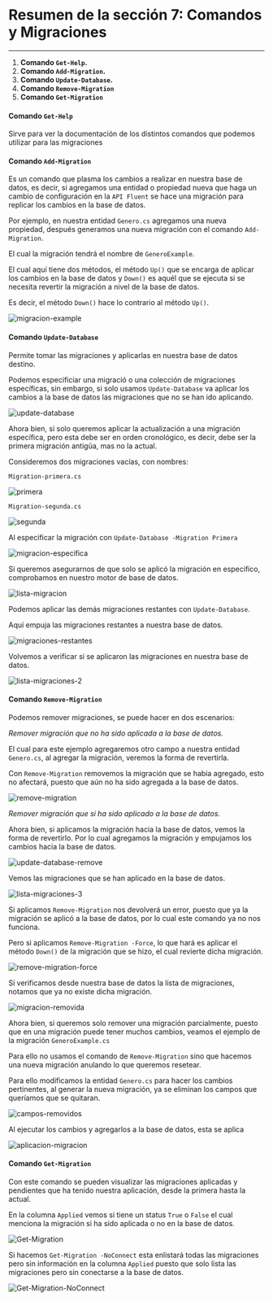 # Resumen de la sección 7: Comandos y Migraciones
___

1. __Comando `Get-Help`.__
2. __Comando `Add-Migration`.__ 
3. __Comando `Update-Database`.__ 
4. __Comando `Remove-Migration`__
5. __Comando `Get-Migration`__

#### Comando `Get-Help`

Sirve para ver la documentación de los distintos comandos que podemos utilizar para las migraciones

#### Comando `Add-Migration`

Es un comando que plasma los cambios a realizar en nuestra base de datos, es decir, si agregamos una entidad o propiedad nueva que haga un cambio de configuración en la `API Fluent` se hace una migración para replicar los cambios en la base de datos. 

Por ejemplo, en nuestra entidad `Genero.cs` agregamos una nueva propiedad, después generamos una nueva migración con el comando `Add-Migration`. 

El cual la migración tendrá el nombre de `GeneroExample`.

El cual aquí tiene dos métodos, el método `Up()` que se encarga de aplicar los cambios en la base de datos y `Down()` es aquél que se ejecuta si se necesita revertir la migración a nivel de la base de datos. 

Es decir, el método `Down()` hace lo contrario al método `Up()`. 

![migracion-example](/PeliculasWebAPI/images/migracion-example.png)

#### Comando `Update-Database`

Permite tomar las migraciones y aplicarlas en nuestra base de datos destino. 

Podemos especificiar una migració o una colección de migraciones específicas, sin embargo, si solo usamos `Update-Database` va aplicar los cambios a la base de datos las migraciones que no se han ido aplicando. 

![update-database](/PeliculasWebAPI/images/update-database.PNG)

Ahora bien, si solo queremos aplicar la actualización a una migración específica, pero esta debe ser en orden cronológico, es decir, debe ser la primera migración antigüa, mas no la actual.

Consideremos dos migraciones vacías, con nombres:

`Migration-primera.cs`

![primera](/PeliculasWebAPI/images/migracion-primera.png)

`Migration-segunda.cs`

![segunda](/PeliculasWebAPI/images/migracion-segunda.png)

Al especificar la migración con `Update-Database -Migration Primera`

![migracion-especifica](/PeliculasWebAPI/images/update-database-especifico.PNG)

Si queremos asegurarnos de que solo se aplicó la migración en especifíco, comprobamos en nuestro motor de base de datos. 

![lista-migracion](/PeliculasWebAPI/images/lista-migraciones.PNG)

Podemos aplicar las demás migraciones restantes con `Update-Database`.

Aquí empuja las migraciones restantes a nuestra base de datos. 

![migraciones-restantes](/PeliculasWebAPI/images/update-database2.PNG)

Volvemos a verificar si se aplicaron las migraciones en nuestra base de datos. 

![lista-migraciones-2](/PeliculasWebAPI/images/lista-migraciones2.PNG)

#### Comando `Remove-Migration`

Podemos remover migraciones, se puede hacer en dos escenarios: 

_Remover migración que no ha sido aplicada a la base de datos._  

El cual para este ejemplo agregaremos otro campo a nuestra entidad `Genero.cs`, al agregar la migración, veremos la forma de revertirla.

Con `Remove-Migration` removemos la migración que se había agregado, esto no afectará, puesto que aún no ha sido agregada a la base de datos. 

![remove-migration](/PeliculasWebAPI/images/remove-migration.PNG)

_Remover migración que si ha sido aplicado a la base de datos._

Ahora bien, si aplicamos la migración hacia la base de datos, vemos la forma de revertirlo. Por lo cual agregamos la migración y empujamos los cambios hacia la base de datos. 

![update-database-remove](/PeliculasWebAPI/images/remove-migration-desdeBD.PNG)

Vemos las migraciones que se han aplicado en la base de datos. 

![lista-migraciones-3](/PeliculasWebAPI/images/lista-migraciones3.PNG)

Si aplicamos `Remove-Migration` nos devolverá un error, puesto que ya la migración se aplicó a la base de datos, por lo cual este comando ya no nos funciona. 

Pero si aplicamos `Remove-Migration -Force`, lo que hará es aplicar el método `Down()` de la migración que se hizo, el cual revierte dicha migración.

![remove-migration-force](/PeliculasWebAPI/images/remove-migration-force.PNG)

Si verificamos desde nuestra base de datos la lista de migraciones, notamos que ya no existe dicha migración. 

![migracion-removida](/PeliculasWebAPI/images/lista-migraciones4.PNG)

Ahora bien, si queremos solo remover una migración parcialmente, puesto que en una migración puede tener muchos cambios, veamos el ejemplo de la migración `GeneroExample.cs`

Para ello no usamos el comando de `Remove-Migration` sino que hacemos una nueva migración anulando lo que queremos resetear.

Para ello modificamos la entidad `Genero.cs` para hacer los cambios pertinentes, al generar la nueva migración, ya se eliminan los campos que queríamos que se quitaran. 

![campos-removidos](/PeliculasWebAPI/images/eliminar-campos-generos.png)

Al ejecutar los cambios y agregarlos a la base de datos, esta se aplica 

![aplicacion-migracion](/PeliculasWebAPI/images/nueva-migracion.PNG)

#### Comando `Get-Migration`

Con este comando se pueden visualizar las migraciones aplicadas y pendientes que ha tenido nuestra aplicación, desde la primera hasta la actual. 

En la columna `Applied` vemos si tiene un status `True` o `False` el cual menciona la migración si ha sido aplicada o no en la base de datos. 

![Get-Migration](/PeliculasWebAPI/images/Get-Migration.PNG)

Si hacemos `Get-Migration -NoConnect` esta enlistará todas las migraciones pero sin información en la columna `Applied` puesto que solo lista las migraciones pero sin conectarse a la base de datos. 

![Get-Migration-NoConnect](/PeliculasWebAPI/images/Get-Migration-NoConnect.PNG)